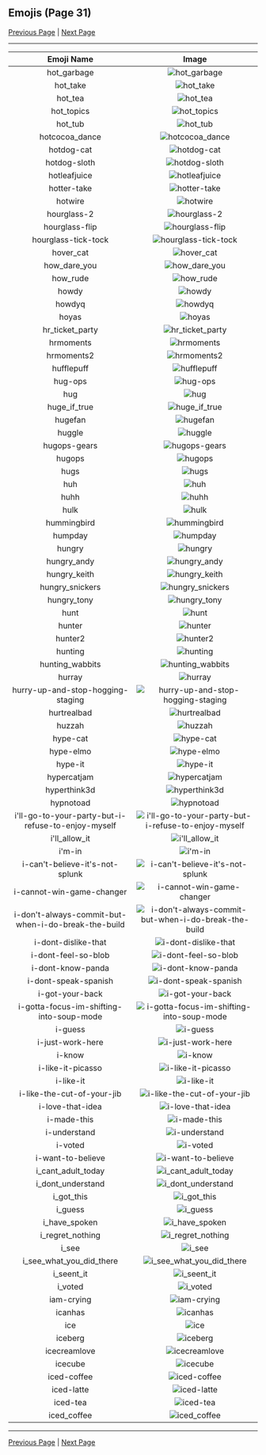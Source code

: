 
## Emojis (Page 31)

[Previous Page](/docs/rc/page-h-0030.md)
  | [Next Page](/docs/rc/page-i-0032.md)

<hr />

|Emoji Name|Image|
| :-: | :-: |
|hot_garbage| ![hot_garbage](/emojis/rc/hot_garbage.png)|
|hot_take| ![hot_take](/emojis/rc/hot_take.png)|
|hot_tea| ![hot_tea](/emojis/rc/hot_tea.png)|
|hot_topics| ![hot_topics](/emojis/rc/hot_topics.png)|
|hot_tub| ![hot_tub](/emojis/rc/hot_tub.png)|
|hotcocoa_dance| ![hotcocoa_dance](/emojis/rc/hotcocoa_dance.gif)|
|hotdog-cat| ![hotdog-cat](/emojis/rc/hotdog-cat.png)|
|hotdog-sloth| ![hotdog-sloth](/emojis/rc/hotdog-sloth.png)|
|hotleafjuice| ![hotleafjuice](/emojis/rc/hotleafjuice.png)|
|hotter-take| ![hotter-take](/emojis/rc/hotter-take.png)|
|hotwire| ![hotwire](/emojis/rc/hotwire.jpg)|
|hourglass-2| ![hourglass-2](/emojis/rc/hourglass-2.png)|
|hourglass-flip| ![hourglass-flip](/emojis/rc/hourglass-flip.gif)|
|hourglass-tick-tock| ![hourglass-tick-tock](/emojis/rc/hourglass-tick-tock.gif)|
|hover_cat| ![hover_cat](/emojis/rc/hover_cat.gif)|
|how_dare_you| ![how_dare_you](/emojis/rc/how_dare_you.jpg)|
|how_rude| ![how_rude](/emojis/rc/how_rude.jpg)|
|howdy| ![howdy](/emojis/rc/howdy.png)|
|howdyq| ![howdyq](/emojis/rc/howdyq.png)|
|hoyas| ![hoyas](/emojis/rc/hoyas.png)|
|hr_ticket_party| ![hr_ticket_party](/emojis/rc/hr_ticket_party.gif)|
|hrmoments| ![hrmoments](/emojis/rc/hrmoments.png)|
|hrmoments2| ![hrmoments2](/emojis/rc/hrmoments2.png)|
|hufflepuff| ![hufflepuff](/emojis/rc/hufflepuff.png)|
|hug-ops| ![hug-ops](/emojis/rc/hug-ops.png)|
|hug| ![hug](/emojis/rc/hug.gif)|
|huge_if_true| ![huge_if_true](/emojis/rc/huge_if_true.png)|
|hugefan| ![hugefan](/emojis/rc/hugefan.png)|
|huggle| ![huggle](/emojis/rc/huggle.jpg)|
|hugops-gears| ![hugops-gears](/emojis/rc/hugops-gears.png)|
|hugops| ![hugops](/emojis/rc/hugops.png)|
|hugs| ![hugs](/emojis/rc/hugs.png)|
|huh| ![huh](/emojis/rc/huh.gif)|
|huhh| ![huhh](/emojis/rc/huhh.gif)|
|hulk| ![hulk](/emojis/rc/hulk.png)|
|hummingbird| ![hummingbird](/emojis/rc/hummingbird.jpg)|
|humpday| ![humpday](/emojis/rc/humpday.png)|
|hungry| ![hungry](/emojis/rc/hungry.jpg)|
|hungry_andy| ![hungry_andy](/emojis/rc/hungry_andy.jpg)|
|hungry_keith| ![hungry_keith](/emojis/rc/hungry_keith.png)|
|hungry_snickers| ![hungry_snickers](/emojis/rc/hungry_snickers.png)|
|hungry_tony| ![hungry_tony](/emojis/rc/hungry_tony.png)|
|hunt| ![hunt](/emojis/rc/hunt.png)|
|hunter| ![hunter](/emojis/rc/hunter.png)|
|hunter2| ![hunter2](/emojis/rc/hunter2.png)|
|hunting| ![hunting](/emojis/rc/hunting.png)|
|hunting_wabbits| ![hunting_wabbits](/emojis/rc/hunting_wabbits.jpg)|
|hurray| ![hurray](/emojis/rc/hurray.gif)|
|hurry-up-and-stop-hogging-staging| ![hurry-up-and-stop-hogging-staging](/emojis/rc/hurry-up-and-stop-hogging-staging.gif)|
|hurtrealbad| ![hurtrealbad](/emojis/rc/hurtrealbad.png)|
|huzzah| ![huzzah](/emojis/rc/huzzah.gif)|
|hype-cat| ![hype-cat](/emojis/rc/hype-cat.gif)|
|hype-elmo| ![hype-elmo](/emojis/rc/hype-elmo.gif)|
|hype-it| ![hype-it](/emojis/rc/hype-it.gif)|
|hypercatjam| ![hypercatjam](/emojis/rc/hypercatjam.gif)|
|hyperthink3d| ![hyperthink3d](/emojis/rc/hyperthink3d.gif)|
|hypnotoad| ![hypnotoad](/emojis/rc/hypnotoad.gif)|
|i'll-go-to-your-party-but-i-refuse-to-enjoy-myself| ![i'll-go-to-your-party-but-i-refuse-to-enjoy-myself](/emojis/rc/i'll-go-to-your-party-but-i-refuse-to-enjoy-myself.png)|
|i'll_allow_it| ![i'll_allow_it](/emojis/rc/i'll_allow_it.jpg)|
|i'm-in| ![i'm-in](/emojis/rc/i'm-in.gif)|
|i-can't-believe-it's-not-splunk| ![i-can't-believe-it's-not-splunk](/emojis/rc/i-can't-believe-it's-not-splunk.png)|
|i-cannot-win-game-changer| ![i-cannot-win-game-changer](/emojis/rc/i-cannot-win-game-changer.gif)|
|i-don't-always-commit-but-when-i-do-break-the-build| ![i-don't-always-commit-but-when-i-do-break-the-build](/emojis/rc/i-don't-always-commit-but-when-i-do-break-the-build.png)|
|i-dont-dislike-that| ![i-dont-dislike-that](/emojis/rc/i-dont-dislike-that.png)|
|i-dont-feel-so-blob| ![i-dont-feel-so-blob](/emojis/rc/i-dont-feel-so-blob.gif)|
|i-dont-know-panda| ![i-dont-know-panda](/emojis/rc/i-dont-know-panda.gif)|
|i-dont-speak-spanish| ![i-dont-speak-spanish](/emojis/rc/i-dont-speak-spanish.gif)|
|i-got-your-back| ![i-got-your-back](/emojis/rc/i-got-your-back.png)|
|i-gotta-focus-im-shifting-into-soup-mode| ![i-gotta-focus-im-shifting-into-soup-mode](/emojis/rc/i-gotta-focus-im-shifting-into-soup-mode.png)|
|i-guess| ![i-guess](/emojis/rc/i-guess.png)|
|i-just-work-here| ![i-just-work-here](/emojis/rc/i-just-work-here.png)|
|i-know| ![i-know](/emojis/rc/i-know.gif)|
|i-like-it-picasso| ![i-like-it-picasso](/emojis/rc/i-like-it-picasso.gif)|
|i-like-it| ![i-like-it](/emojis/rc/i-like-it.png)|
|i-like-the-cut-of-your-jib| ![i-like-the-cut-of-your-jib](/emojis/rc/i-like-the-cut-of-your-jib.jpg)|
|i-love-that-idea| ![i-love-that-idea](/emojis/rc/i-love-that-idea.png)|
|i-made-this| ![i-made-this](/emojis/rc/i-made-this.gif)|
|i-understand| ![i-understand](/emojis/rc/i-understand.png)|
|i-voted| ![i-voted](/emojis/rc/i-voted.jpg)|
|i-want-to-believe| ![i-want-to-believe](/emojis/rc/i-want-to-believe.png)|
|i_cant_adult_today| ![i_cant_adult_today](/emojis/rc/i_cant_adult_today.gif)|
|i_dont_understand| ![i_dont_understand](/emojis/rc/i_dont_understand.png)|
|i_got_this| ![i_got_this](/emojis/rc/i_got_this.jpg)|
|i_guess| ![i_guess](/emojis/rc/i_guess.jpg)|
|i_have_spoken| ![i_have_spoken](/emojis/rc/i_have_spoken.jpg)|
|i_regret_nothing| ![i_regret_nothing](/emojis/rc/i_regret_nothing.gif)|
|i_see| ![i_see](/emojis/rc/i_see.png)|
|i_see_what_you_did_there| ![i_see_what_you_did_there](/emojis/rc/i_see_what_you_did_there.png)|
|i_seent_it| ![i_seent_it](/emojis/rc/i_seent_it.png)|
|i_voted| ![i_voted](/emojis/rc/i_voted.jpg)|
|iam-crying| ![iam-crying](/emojis/rc/iam-crying.gif)|
|icanhas| ![icanhas](/emojis/rc/icanhas.gif)|
|ice| ![ice](/emojis/rc/ice.png)|
|iceberg| ![iceberg](/emojis/rc/iceberg.jpg)|
|icecreamlove| ![icecreamlove](/emojis/rc/icecreamlove.png)|
|icecube| ![icecube](/emojis/rc/icecube.png)|
|iced-coffee| ![iced-coffee](/emojis/rc/iced-coffee.gif)|
|iced-latte| ![iced-latte](/emojis/rc/iced-latte.png)|
|iced-tea| ![iced-tea](/emojis/rc/iced-tea.png)|
|iced_coffee| ![iced_coffee](/emojis/rc/iced_coffee.png)|

<hr/>

[Previous Page](/docs/rc/page-h-0030.md)
  | [Next Page](/docs/rc/page-i-0032.md)